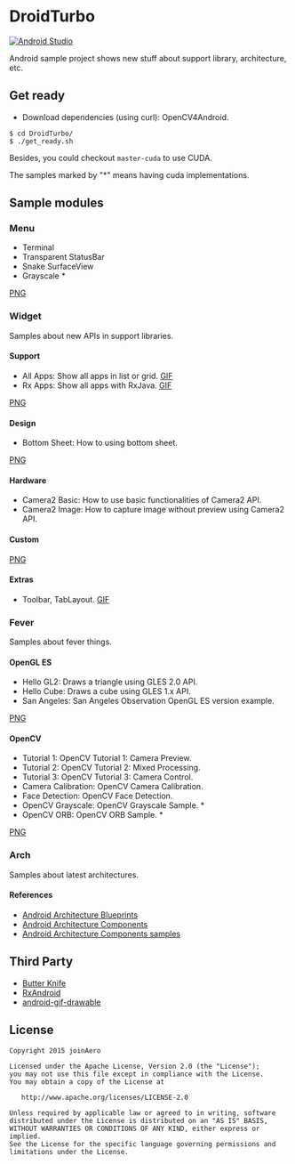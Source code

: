 
# DroidTurbo

[![Android Studio](https://img.shields.io/badge/Android%20Studio-3.0-brightgreen.svg?style=flat)](https://developer.android.com/studio/index.html)

Android sample project shows new stuff about support library, architecture, etc.

## Get ready

* Download dependencies (using curl): OpenCV4Android.

```
$ cd DroidTurbo/
$ ./get_ready.sh
```

Besides, you could checkout `master-cuda` to use CUDA.

The samples marked by "\*" means having cuda implementations.

## Sample modules

### Menu

* Terminal
* Transparent StatusBar
* Snake SurfaceView
* Grayscale *

[PNG](https://github.com/joinAero/DroidTurbo/blob/master/images/menu/menu.png?raw=true)

### Widget

Samples about new APIs in support libraries.

#### Support

* All Apps: Show all apps in list or grid. [GIF](https://raw.githubusercontent.com/joinAero/DroidTurbo/master/app/src/main/assets/all_apps.gif?raw=true)
* Rx Apps: Show all apps with RxJava. [GIF](https://raw.githubusercontent.com/joinAero/DroidTurbo/master/app/src/main/assets/rx_apps.gif?raw=true)

[PNG](https://github.com/joinAero/DroidTurbo/blob/master/images/widget/support.png?raw=true)

#### Design

* Bottom Sheet: How to using bottom sheet.

[PNG](https://github.com/joinAero/DroidTurbo/blob/master/images/widget/design.png?raw=true)

#### Hardware

* Camera2 Basic: How to use basic functionalities of Camera2 API.
* Camera2 Image: How to capture image without preview using Camera2 API.

#### Custom

[PNG](https://github.com/joinAero/DroidTurbo/blob/master/images/widget/custom.png?raw=true)

#### Extras

* Toolbar, TabLayout. [GIF](https://github.com/joinAero/DroidTurbo/blob/master/images/toolbar.gif?raw=true)

### Fever

Samples about fever things.

#### OpenGL ES

* Hello GL2: Draws a triangle using GLES 2.0 API.
* Hello Cube: Draws a cube using GLES 1.x API.
* San Angeles: San Angeles Observation OpenGL ES version example.

[PNG](https://github.com/joinAero/DroidTurbo/blob/master/images/fever/gles.png?raw=true)

#### OpenCV

* Tutorial 1: OpenCV Tutorial 1: Camera Preview.
* Tutorial 2: OpenCV Tutorial 2: Mixed Processing.
* Tutorial 3: OpenCV Tutorial 3: Camera Control.
* Camera Calibration: OpenCV Camera Calibration.
* Face Detection: OpenCV Face Detection.
* OpenCV Grayscale: OpenCV Grayscale Sample. *
* OpenCV ORB: OpenCV ORB Sample. *

[PNG](https://github.com/joinAero/DroidTurbo/blob/master/images/fever/ocv.png?raw=true)

### Arch

Samples about latest architectures.

#### References

* [Android Architecture Blueprints](https://github.com/googlesamples/android-architecture)
* [Android Architecture Components](https://developer.android.com/topic/libraries/architecture/index.html)
* [Android Architecture Components samples](https://github.com/googlesamples/android-architecture-components)

## Third Party

* [Butter Knife](https://github.com/JakeWharton/butterknife)
* [RxAndroid](https://github.com/ReactiveX/RxAndroid)
* [android-gif-drawable](https://github.com/koral--/android-gif-drawable)

## License

    Copyright 2015 joinAero

    Licensed under the Apache License, Version 2.0 (the "License");
    you may not use this file except in compliance with the License.
    You may obtain a copy of the License at

       http://www.apache.org/licenses/LICENSE-2.0

    Unless required by applicable law or agreed to in writing, software
    distributed under the License is distributed on an "AS IS" BASIS,
    WITHOUT WARRANTIES OR CONDITIONS OF ANY KIND, either express or implied.
    See the License for the specific language governing permissions and
    limitations under the License.


[Studio Keymaps]: http://www.developerphil.com/android-studio-tips-tricks-moving-around/
